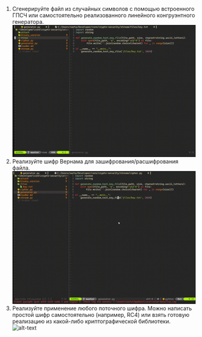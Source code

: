1. Сгенерируйте файл из случайных символов с помощью встроенного ГПСЧ или самостоятельно реализованного линейного конгруэнтного генератора.
   ![alt-text](attach/generator.gif)
2. Реализуйте шифр Вернама для зашифрования/расшифрования файла.
   ![alt-text](attach/cipher.gif)
3. Реализуйте применение любого поточного шифра. Можно написать простой шифр самостоятельно (например, RC4) или взять готовую реализацию из какой-либо криптографической библиотеки.
   ![alt-text](attach/stream.gif)
